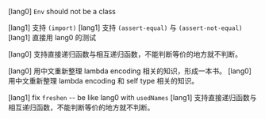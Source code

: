 [lang0] `Env` should not be a class

[lang1] 支持 `(import)`
[lang1] 支持 `(assert-equal)` 与 `(assert-not-equal)`
[lang1] 直接用 lang0 的测试

[lang0] 支持直接递归函数与相互递归函数，不能判断等价的地方就不判断。

[lang0] 用中文重新整理 lambda encoding 相关的知识，形成一本书。
[lang0] 用中文重新整理 lambda encoding 和 self type 相关的知识。

[lang1] fix `freshen` -- be like lang0 with `usedNames`
[lang1] 支持直接递归函数与相互递归函数，不能判断等价的地方就不判断。
